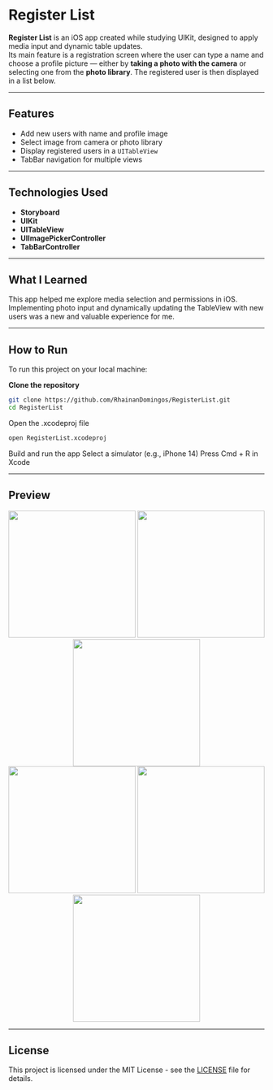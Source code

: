 # Register List

**Register List** is an iOS app created while studying UIKit, designed to apply media input and dynamic table updates.  
Its main feature is a registration screen where the user can type a name and choose a profile picture — either by **taking a photo with the camera** or selecting one from the **photo library**. The registered user is then displayed in a list below.

---

## Features

- Add new users with name and profile image  
- Select image from camera or photo library  
- Display registered users in a `UITableView`  
- TabBar navigation for multiple views  

---

## Technologies Used

- **Storyboard**  
- **UIKit**  
- **UITableView**  
- **UIImagePickerController**  
- **TabBarController**

---

## What I Learned

This app helped me explore media selection and permissions in iOS.  
Implementing photo input and dynamically updating the TableView with new users was a new and valuable experience for me.

---

## How to Run

To run this project on your local machine:

**Clone the repository**
```bash
git clone https://github.com/RhainanDomingos/RegisterList.git
cd RegisterList
```
Open the .xcodeproj file
```bash
open RegisterList.xcodeproj
```
Build and run the app
Select a simulator (e.g., iPhone 14)
Press Cmd + R in Xcode

---

## Preview

<div align="center">
  <img src="https://github.com/user-attachments/assets/e90da072-af2e-40ad-ba7e-86a323467a5c" width="250" />
  <img src="https://github.com/user-attachments/assets/25091644-73f6-40d2-adac-960f21b6ced9" width="250" />
  <img src="https://github.com/user-attachments/assets/4f178bf3-696b-4c1f-8093-7b1c68b8a2ca" width="250" />
  <br/>
  <img src="https://github.com/user-attachments/assets/c099c49d-f822-444a-8342-669462c2d7bb" width="250" />
  <img src="https://github.com/user-attachments/assets/4f6a40f5-00c0-4964-bda3-9c438e345231" width="250" />
  <img src="https://github.com/user-attachments/assets/dba061cc-c1d5-4480-95cd-6a705c7c015c" width="250" />
</div>

---

## License

This project is licensed under the MIT License - see the [LICENSE](LICENSE) file for details.
